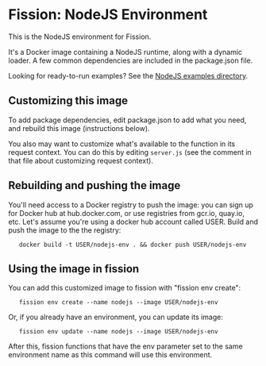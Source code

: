 # Fission: NodeJS Environment

This is the NodeJS environment for Fission.

It's a Docker image containing a NodeJS runtime, along with a dynamic
loader. A few common dependencies are included in the package.json
file.

Looking for ready-to-run examples? See the [NodeJS examples directory](../../examples/nodejs).

## Customizing this image

To add package dependencies, edit package.json to add what you need,
and rebuild this image (instructions below).

You also may want to customize what's available to the function in its
request context. You can do this by editing `server.js` (see the
comment in that file about customizing request context).

## Rebuilding and pushing the image

You'll need access to a Docker registry to push the image: you can
sign up for Docker hub at hub.docker.com, or use registries from
gcr.io, quay.io, etc. Let's assume you're using a docker hub account
called USER. Build and push the image to the the registry:

```
   docker build -t USER/nodejs-env . && docker push USER/nodejs-env
```

## Using the image in fission

You can add this customized image to fission with "fission env
create":

```
   fission env create --name nodejs --image USER/nodejs-env
```

Or, if you already have an environment, you can update its image:

```
   fission env update --name nodejs --image USER/nodejs-env
```

After this, fission functions that have the env parameter set to the
same environment name as this command will use this environment.

